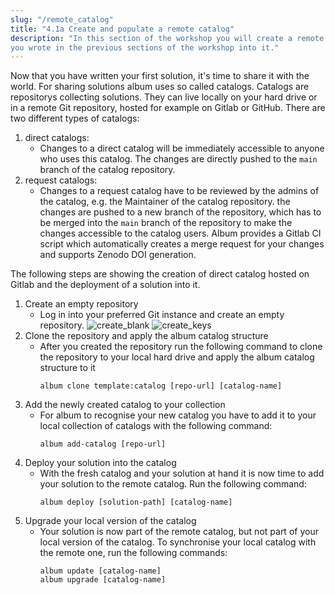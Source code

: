 ```yaml
---
slug: "/remote_catalog"
title: "4.1a Create and populate a remote catalog"
description: "In this section of the workshop you will create a remote catalog living on Gitlab and deploy the solution
you wrote in the previous sections of the workshop into it."
---
```


Now that you have written your first solution, it's time to share it with the world. For sharing solutions album uses so
called catalogs. Catalogs are repositorys collecting solutions. They can live locally on your hard drive or in a remote
Git repository, hosted for example on Gitlab or GitHub. There are two different types of catalogs:

1. direct catalogs:
    - Changes to a direct catalog will be immediately accessible to anyone who uses this catalog. The changes are
      directly pushed to the `main` branch of the catalog repository.
2. request catalogs:
    - Changes to a request catalog have to be reviewed by the admins of the catalog, e.g. the Maintainer of the catalog
      repository. the changes are pushed to a new branch of the repository, which has to be merged into the `main`
      branch of the repository to make the changes accessible to the catalog users. Album provides a Gitlab CI script
      which automatically creates a merge request for your changes and supports Zenodo DOI generation.

The following steps are showing the creation of direct catalog hosted on Gitlab and the deployment of a solution into
it.

1. Create an empty repository
    - Log in into your preferred Git instance and create an empty repository.
      ![create_blank](https://gitlab.com/album-app/album-workshop/-/raw/main/static/choose_blank_circle.jpg)
      ![create_keys](https://gitlab.com/album-app/album-workshop/-/raw/main/static/new_repo_creation_fields.jpg)
2. Clone the repository and apply the album catalog structure
    - After you created the repository run the following command to clone the repository to your local hard drive and
      apply the album catalog structure to it
      ```
      album clone template:catalog [repo-url] [catalog-name]
      ```
3. Add the newly created catalog to your collection
    - For album to recognise your new catalog you have to add it to your local collection of catalogs with the following
      command:
      ```
      album add-catalog [repo-url]
      ```
4. Deploy your solution into the catalog
    - With the fresh catalog and your solution at hand it is now time to add your solution to the remote catalog. Run
      the following command:
      ```
      album deploy [solution-path] [catalog-name]
      ```
5. Upgrade your local version of the catalog
    - Your solution is now part of the remote catalog, but not part of your local version of the catalog. To synchronise
      your local catalog with the remote one, run the following commands:
      ```
      album update [catalog-name]
      album upgrade [catalog-name]
      ```
